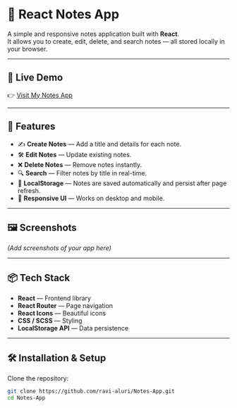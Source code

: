 # 📝 React Notes App

A simple and responsive notes application built with **React**.  
It allows you to create, edit, delete, and search notes — all stored locally in your browser.

---

## 📍 Live Demo

👉 [Visit My Notes App](https://my-notes-8x4z.onrender.com/)  

---

## 🚀 Features
- ✍️ **Create Notes** — Add a title and details for each note.
- 🛠 **Edit Notes** — Update existing notes.
- ❌ **Delete Notes** — Remove notes instantly.
- 🔍 **Search** — Filter notes by title in real-time.
- 💾 **LocalStorage** — Notes are saved automatically and persist after page refresh.
- 🎨 **Responsive UI** — Works on desktop and mobile.

---

## 🖼️ Screenshots
*(Add screenshots of your app here)*

---

## 📦 Tech Stack
- **React** — Frontend library
- **React Router** — Page navigation
- **React Icons** — Beautiful icons
- **CSS / SCSS** — Styling
- **LocalStorage API** — Data persistence

---

## 🛠️ Installation & Setup

Clone the repository:
```bash
git clone https://github.com/ravi-aluri/Notes-App.git
cd Notes-App


